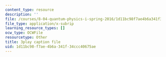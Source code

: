 ```yaml
---
content_type: resource
description: ''
file: /courses/8-04-quantum-physics-i-spring-2016/1d11bc98f7ae4b6a341f34ccc40675ae_f079K1f2WQk.srt
file_type: application/x-subrip
learning_resource_types: []
ocw_type: OCWFile
resourcetype: Other
title: 3play caption file
uid: 1d11bc98-f7ae-4b6a-341f-34ccc40675ae
---
```

